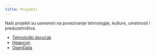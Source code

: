 ```yaml
---
title: Projekti
---
```


Naši projekti su usmereni na povezivanje tehnologije, kulture, umetnosti i preduzetništva.


+ [Tehnološki doručak](tehnoloski-dorucak/)
+ [Heapcon](heapcon/)
+ [OpenData](opendata/)
